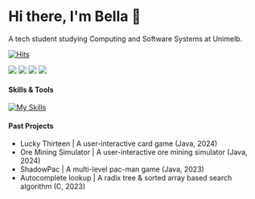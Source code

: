 # Hi there, I'm Bella 👋 

A tech student studying Computing and Software Systems at Unimelb.

[![Hits](https://hits.seeyoufarm.com/api/count/incr/badge.svg?url=https%3A%2F%2Fgithub.com%2Fknhnkg&count_bg=%23798D69&title_bg=%23FFFFFF&icon=&icon_color=%23E7E7E7&title=%F0%9F%90%88+%F0%9F%90%BE+&edge_flat=true)](https://hits.seeyoufarm.com) 

<img src="https://img.shields.io/badge/bellakwon2003@gmail.com-EA4335?style=for-the-badge&logo=gmail&logoColor=white"/> <img src="https://img.shields.io/badge/Discord-5865F2?style=for-the-badge&logo=discord&logoColor=white"/> <img src="https://img.shields.io/badge/LinkedIn-0A66C2?style=for-the-badge&logo=linkedin&logoColor=white"/> <img src="https://img.shields.io/badge/Slack-4A154B?style=for-the-badge&logo=slack&logoColor=white"/> 

#### Skills & Tools
[![My Skills](https://skillicons.dev/icons?i=c,cs,java,py,ts,nodejs,mysql,vscode,git)](https://skillicons.dev)

#### Past Projects
- Lucky Thirteen | A user-interactive card game (Java, 2024)
- Ore Mining Simulator | A user-interactive ore mining simulator (Java, 2024)
- ShadowPac | A multi-level pac-man game (Java, 2023)
- Autocomplete lookup | A radix tree & sorted array based search algorithm (C, 2023)



<!--
#### Currently learning...
[![My Skills](https://skillicons.dev/icons?i=js,nodejs,dynamodb,cs,unity)](https://skillicons.dev)
-->



<!--
[![Hits](https://hits.seeyoufarm.com/api/count/incr/badge.svg?url=https%3A%2F%2Fgithub.com%2Fknhnkg&count_bg=%23798D69&title_bg=%23FFFFFF&icon=&icon_color=%23E7E7E7&title=%F0%9F%90%88+%F0%9F%90%BE+&edge_flat=true)](https://hits.seeyoufarm.com) 

#### Hi, I'm Bella 👋 

- Currently in my final year at The University of Melbourne
- I study Computing and Software Systems
- You can reach me at: bellakwon2003@gmail.com 

#### Skills & Tools

[![My Skills](https://skillicons.dev/icons?i=c,java,py,mysql,vscode,git)](https://skillicons.dev)

#### Past Projects
- Lucky Thirteen | A user-interactive card game (Java, 2024)
- Ore Mining Simulator | A user-interactive ore mining simulator (Java, 2024)
- ShadowPac | A multi-level pac-man game (Java, 2023)
- Autocomplete lookup | A radix tree & sorted array based search algorithm (C, 2023)
-->



<!--
GMAIL BADGE:
<img src="https://img.shields.io/badge/bellakwon2003@gmail.com-D14836?style=for-the-badge&logo=gmail&logoColor=white"/>
-->

<!--
* 👋 Hi, I'm Bella
* 🌱 Currently in my final year at The University of Melbourne
* 🖥️ I study Computing and Software Systems
* 💡 Current project: Round-robin CPU scheduler + Memory management
* 📫 Reach me at: bellakwon2003@gmail.com 
-->

<!--
**knhnkg/knhnkg** is a ✨ _special_ ✨ repository because its `README.md` (this file) appears on your GitHub profile.
-->
